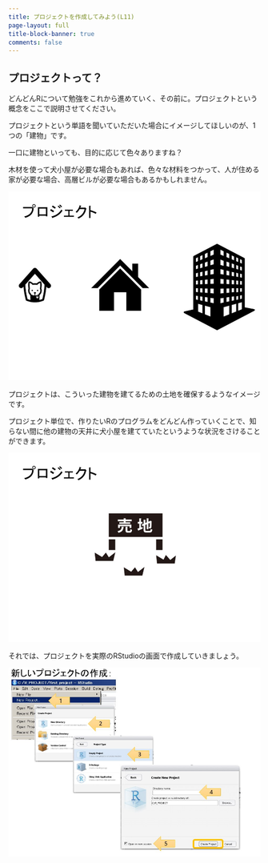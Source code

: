 ```yaml
---
title: プロジェクトを作成してみよう(L11)
page-layout: full
title-block-banner: true
comments: false
---
```


## プロジェクトって？

どんどんRについて勉強をこれから進めていく、その前に。プロジェクトという概念をここで説明させてください。

プロジェクトという単語を聞いていただいた場合にイメージしてほしいのが、1つの「建物」です。

一口に建物といっても、目的に応じて色々ありますね？

木材を使って犬小屋が必要な場合もあれば、色々な材料をつかって、人が住める家が必要な場合、高層ビルが必要な場合もあるかもしれません。

![](slides/slides017.jpg)

プロジェクトは、こういった建物を建てるための土地を確保するようなイメージです。

プロジェクト単位で、作りたいRのプログラムをどんどん作っていくことで、知らない間に他の建物の天井に犬小屋を建てていたというような状況をさけることができます。

![](slides/slides018.jpg)

それでは、プロジェクトを実際のRStudioの画面で作成していきましょう。

![](slides/slides020.jpg)